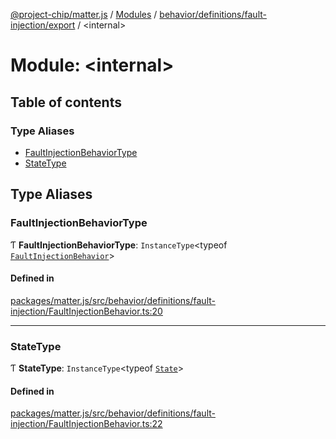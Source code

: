 [@project-chip/matter.js](../README.md) / [Modules](../modules.md) / [behavior/definitions/fault-injection/export](behavior_definitions_fault_injection_export.md) / \<internal\>

# Module: \<internal\>

## Table of contents

### Type Aliases

- [FaultInjectionBehaviorType](behavior_definitions_fault_injection_export._internal_.md#faultinjectionbehaviortype)
- [StateType](behavior_definitions_fault_injection_export._internal_.md#statetype)

## Type Aliases

### FaultInjectionBehaviorType

Ƭ **FaultInjectionBehaviorType**: `InstanceType`\<typeof [`FaultInjectionBehavior`](behavior_definitions_fault_injection_export.md#faultinjectionbehavior)\>

#### Defined in

[packages/matter.js/src/behavior/definitions/fault-injection/FaultInjectionBehavior.ts:20](https://github.com/project-chip/matter.js/blob/5f71eedebdb9fa54338bde320c311bb359b7455d/packages/matter.js/src/behavior/definitions/fault-injection/FaultInjectionBehavior.ts#L20)

___

### StateType

Ƭ **StateType**: `InstanceType`\<typeof [`State`](../classes/behavior_definitions_fault_injection_export.FaultInjectionServer.md#state-1)\>

#### Defined in

[packages/matter.js/src/behavior/definitions/fault-injection/FaultInjectionBehavior.ts:22](https://github.com/project-chip/matter.js/blob/5f71eedebdb9fa54338bde320c311bb359b7455d/packages/matter.js/src/behavior/definitions/fault-injection/FaultInjectionBehavior.ts#L22)
